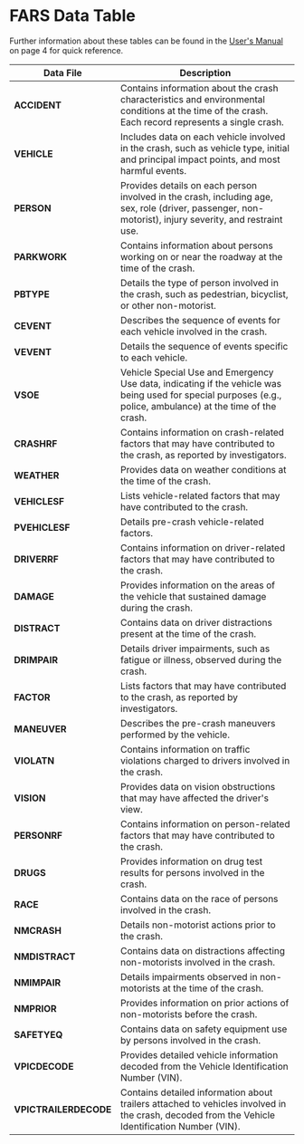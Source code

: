 # FARS Data Table

Further information about these tables can be found in the [User's Manual](https://crashstats.nhtsa.dot.gov/Api/Public/ViewPublication/813706) on page 4 for quick reference.


| **Data File**         | **Description**                                                                                                                                                                                                                   |
|-----------------------|-----------------------------------------------------------------------------------------------------------------------------------------------------------------------------------------------------------------------------------|
| **ACCIDENT**          | Contains information about the crash characteristics and environmental conditions at the time of the crash. Each record represents a single crash.                                                                                 |
| **VEHICLE**           | Includes data on each vehicle involved in the crash, such as vehicle type, initial and principal impact points, and most harmful events.                                                                                           |
| **PERSON**            | Provides details on each person involved in the crash, including age, sex, role (driver, passenger, non-motorist), injury severity, and restraint use.                                                                             |
| **PARKWORK**          | Contains information about persons working on or near the roadway at the time of the crash.                                                                                                                                       |
| **PBTYPE**            | Details the type of person involved in the crash, such as pedestrian, bicyclist, or other non-motorist.                                                                                                                           |
| **CEVENT**            | Describes the sequence of events for each vehicle involved in the crash.                                                                                                                                                          |
| **VEVENT**            | Details the sequence of events specific to each vehicle.                                                                                                                                                                          |
| **VSOE**              | Vehicle Special Use and Emergency Use data, indicating if the vehicle was being used for special purposes (e.g., police, ambulance) at the time of the crash.                                                                     |
| **CRASHRF**           | Contains information on crash-related factors that may have contributed to the crash, as reported by investigators.                                                                                                                |
| **WEATHER**           | Provides data on weather conditions at the time of the crash.                                                                                                                                                                     |
| **VEHICLESF**         | Lists vehicle-related factors that may have contributed to the crash.                                                                                                                                                             |
| **PVEHICLESF**        | Details pre-crash vehicle-related factors.                                                                                                                                                                                        |
| **DRIVERRF**          | Contains information on driver-related factors that may have contributed to the crash.                                                                                                                                           |
| **DAMAGE**            | Provides information on the areas of the vehicle that sustained damage during the crash.                                                                                                                                          |
| **DISTRACT**          | Contains data on driver distractions present at the time of the crash.                                                                                                                                                            |
| **DRIMPAIR**          | Details driver impairments, such as fatigue or illness, observed during the crash.                                                                                                                                                |
| **FACTOR**            | Lists factors that may have contributed to the crash, as reported by investigators.                                                                                                                                               |
| **MANEUVER**          | Describes the pre-crash maneuvers performed by the vehicle.                                                                                                                                                                       |
| **VIOLATN**           | Contains information on traffic violations charged to drivers involved in the crash.                                                                                                                                              |
| **VISION**            | Provides data on vision obstructions that may have affected the driver's view.                                                                                                                                                    |
| **PERSONRF**          | Contains information on person-related factors that may have contributed to the crash.                                                                                                                                            |
| **DRUGS**             | Provides information on drug test results for persons involved in the crash.                                                                                                                                                      |
| **RACE**              | Contains data on the race of persons involved in the crash.                                                                                                                                                                       |
| **NMCRASH**           | Details non-motorist actions prior to the crash.                                                                                                                                                                                  |
| **NMDISTRACT**        | Contains data on distractions affecting non-motorists involved in the crash.                                                                                                                                                      |
| **NMIMPAIR**          | Details impairments observed in non-motorists at the time of the crash.                                                                                                                                                           |
| **NMPRIOR**           | Provides information on prior actions of non-motorists before the crash.                                                                                                                                                          |
| **SAFETYEQ**          | Contains data on safety equipment use by persons involved in the crash.                                                                                                                                                           |
| **VPICDECODE**        | Provides detailed vehicle information decoded from the Vehicle Identification Number (VIN).                                                                                                                                       |
| **VPICTRAILERDECODE** | Contains detailed information about trailers attached to vehicles involved in the crash, decoded from the Vehicle Identification Number (VIN).                                                                                     |
